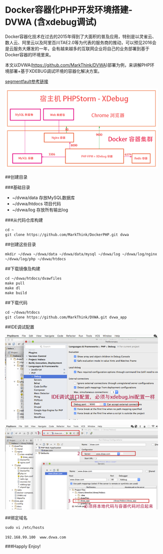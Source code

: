 Docker容器化PHP开发环境搭建-DVWA (含xdebug调试)
=

Docker容器化技术在过去的2015年得到了大面积的普及应用，特别是以灵雀云、数人云、阿里云以及阿里百川TAE2.0等为代表的服务商的推动，可以预见2016会是云服务大爆发的一年，会有越来越多的互联网企业将自己的业务部署到基于Docker容器的环境里来。

本文以DVWA(https://github.com/MarkThink/DVWA)部署为例，来讲解PHP环境部署+基于XDEBUG调试环境的容器化解决方案。

[segmentfault参考链接](http://segmentfault.com/a/1190000002528341)

![PHP配置图](images/docker_php.png)


##创建目录

###基础目录

- ~/dvwa/data  		存放MySQL数据库
- ~/dvwa/htdocs 	项目代码
- ~/dvwa/log		存放所有输出log

###从代码仓库构建

```
cd ~
git clone https://github.com/MarkThink/DockerPHP.git dvwa
```

##创建这些目录

```
mkdir ~/dvwa ~/dvwa/data ~/dvwa/data/mysql ~/dvwa/log ~/dvwa/log/nginx ~/dvwa/log/php ~/dvwa/htdocs
```

##下载镜像及构建

```
cd ~/dvwa/htdocs/dvawfiles
make pull
make dl
make build
```

##下载代码

```
cd ~/dvwa/htdocs
git clone https://github.com/MarkThink/DVWA.git dvwa_app
```


##IDE调试配置

![IDE配置一](images/phpstrom_1.png)

![IDE配置二](images/phpstrom_2.png)


##绑定域名

```
sudo vi /etc/hosts

192.168.99.100	www.dvwa.com
```

###Happly Enjoy!



